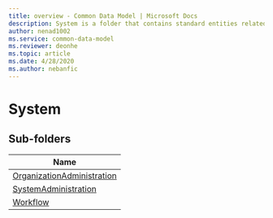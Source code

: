 ```yaml
---
title: overview - Common Data Model | Microsoft Docs
description: System is a folder that contains standard entities related to the Common Data Model.
author: nenad1002
ms.service: common-data-model
ms.reviewer: deonhe
ms.topic: article
ms.date: 4/28/2020
ms.author: nebanfic
---
```


# System


## Sub-folders

|Name|
|---|
|[OrganizationAdministration](OrganizationAdministration/overview.md)|
|[SystemAdministration](SystemAdministration/overview.md)|
|[Workflow](Workflow/overview.md)|




